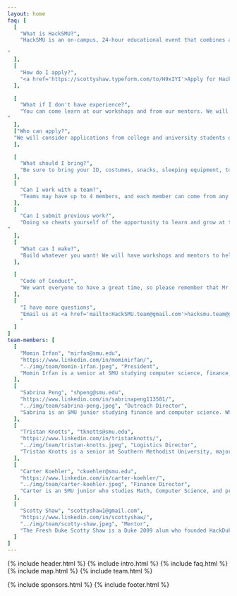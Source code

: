 ```yaml
---
layout: home
faq: [
  [
    "What is HackSMU?",
    "HackSMU is an on-campus, 24-hour educational event that combines a tech conference, a career fair, and a start-up competition. Come learn new skills, meet corporate recruiters, create amazing projects, and have fun at HackSMU!

"
  ],
  [
    "How do I apply?",
    "<a href='https://scottyshaw.typeform.com/to/H9xIYI'>Apply for HackSMU here!</a> Anyone with a valid SMU ID may apply at the door, but we encourage you to do so as soon as possible. We will email updates and acceptance letters, so be sure to mark <a href='mailto:HackSMU.team@gmail.com'>hacksmu.team@gmail.com</a> as an accepted sender."
  ],

  [
    "What if I don't have experience?",
    "You can come learn at our workshops and from our mentors. We will also award prizes for non-tech categories such as humor, aesthetics, creativity, and more.
"
  ],
  ["Who can apply?",
  "We will consider applications from college and university students of all majors and skills, as well as recent graduates and select high school students."
  ],

  [
    "What should I bring?",
    "Be sure to bring your ID, costumes, snacks, sleeping equipment, toiletries, glow-in-the-dark fidget spinners, laptop, hardware, and whatever else you want to help make HackSMU fun."
  ],
  [
    "Can I work with a team?",
    "Teams may have up to 4 members, and each member can come from any major, skill level, school, etc. If you are unable to find teammates before HackSMU, we’ll help you when the event starts."
  ],
  [
    "Can I submit previous work?",
    "Doing so cheats yourself of the opportunity to learn and grow at this educational event. Please respect yourself and those around you by presenting only what you create during HackSMU.
"
  ],
  [
    "What can I make?",
    "Build whatever you want! We will have workshops and mentors to help you build and present websites, mobile apps, VR games, sign-language translating gloves, and more!"
  ],

  [
    "Code of Conduct",
    "We want everyone to have a great time, so please remember that Mr. Rogers wants each of us to strive to accept others exactly the way they are, right here and now."
  ],
  [
    "I have more questions",
    "Email us at <a href='mailto:HackSMU.team@gmail.com'>hacksmu.team@gmail.com</a>, and we will reply as soon as we can! Be sure to mark <a href='mailto:HackSMU.team@gmail.com'>hacksmu.team@gmail.com</a> as an accepted sender.
    "
  ]
]
team-members: [
  [
    "Momin Irfan", "mirfan@smu.edu", 
    "https://www.linkedin.com/in/mominirfan/", 
    "../img/team/momin-irfan.jpeg", "President", 
    "Momin Irfan is a senior at SMU studying computer science, finance, and mathematics."
  ],
  [
    "Sabrina Peng", "shpeng@smu.edu", 
    "https://www.linkedin.com/in/sabrinapeng113581/", 
    "../img/team/sabrina-peng.jpeg", "Outreach Director", 
    "Sabrina is an SMU junior studying finance and computer science. When she's not coding, you can find her analyzing figure skating scores, watching Friends, or posting on her foodstagram."
  ],
  [
    "Tristan Knotts", "tknotts@smu.edu", 
    "https://www.linkedin.com/in/tristanknotts/", 
    "../img/team/tristan-knotts.jpeg", "Logistics Director", 
    "Tristan Knotts is a senior at Southern Methodist University, majoring in computer science with a minor in mathematics."
  ],
  [
    "Carter Koehler", "ckoehler@smu.edu", 
    "https://www.linkedin.com/in/carter-koehler/", 
    "../img/team/carter-koehler.jpeg", "Finance Director", 
    "Carter is an SMU junior who studies Math, Computer Science, and pretty much anything else he can get his hands on. He spends most of his free time reading, going for runs, and beating his friends at Super Smash Bros."
  ],
  [
    "Scotty Shaw", "scottyshaw1@gmail.com", 
    "https://www.linkedin.com/in/scottyshaw/", 
    "../img/team/scotty-shaw.jpeg", "Mentor", 
    "The Fresh Duke Scotty Shaw is a Duke 2009 alum who founded HackDuke and creates and mentors hackathons for universities throughout Texas and Oklahoma. He can play all positions in basketball, but is most dangerous at point guard and shooting guard."
  ]
]
---
```

{% include header.html %}
{% include intro.html %}
{% include faq.html %}
{% include map.html %}
{% include team.html %}
<!-- {% include mentors.html %} -->
{% include sponsors.html %}
{% include footer.html %}
